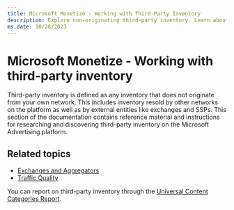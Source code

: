 ```yaml
---
title: Microsoft Monetize - Working with Third-Party Inventory
description: Explore non-originating third-party inventory. Learn about resold inventory, from other networks to external entities. 
ms.date: 10/28/2023
---
```


# Microsoft Monetize - Working with third-party inventory

Third-party inventory is defined as any inventory that does not originate from your own network. This includes inventory resold by other networks on the platform as well as by external entities like exchanges and SSPs. This section of the documentation contains reference material and instructions for researching and discovering third-party inventory
on the Microsoft Advertising platform.

## Related topics

- [Exchanges and Aggregators](exchanges-and-aggregators.md)
- [Traffic Quality](traffic-quality.md)

You can report on third-party inventory through the [Universal Content Categories Report](universal-content-categories-report.md).
